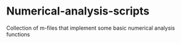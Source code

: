 # Numerical-analysis-scripts
Collection of m-files that implement some basic numerical analysis functions
